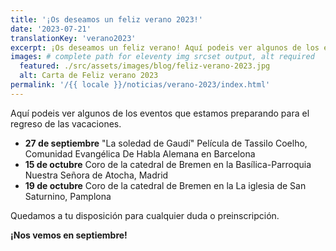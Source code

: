 ```yaml
---
title: '¡Os deseamos un feliz verano 2023!'
date: '2023-07-21'
translationKey: 'verano2023'
excerpt: ¡Os deseamos un feliz verano! Aquí podeis ver algunos de los eventos que estamos preparando para el regreso de las vacaciones.
images: # complete path for eleventy img srcset output, alt required
  featured: ./src/assets/images/blog/feliz-verano-2023.jpg
  alt: Carta de Feliz verano 2023
permalink: '/{{ locale }}/noticias/verano-2023/index.html'
---
```


Aquí podeis ver algunos de los eventos que estamos preparando para el regreso de las vacaciones.

- **27 de septiembre** "La soledad de Gaudí" Película de Tassilo Coelho, Comunidad Evangélica De Habla Alemana en Barcelona
- **15 de octubre** Coro de la catedral de Bremen en la Basílica-Parroquia Nuestra Señora de Atocha, Madrid
- **19 de octubre** Coro de la catedral de Bremen en la La iglesia de San Saturnino, Pamplona

Quedamos a tu disposición para cualquier duda o preinscripción.

**¡Nos vemos en septiembre!**
